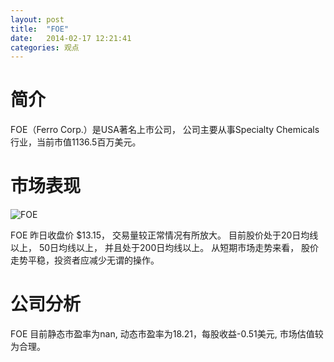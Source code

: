 ```yaml
---
layout: post
title:  "FOE"
date:   2014-02-17 12:21:41
categories: 观点
---
```


# 简介
FOE（Ferro Corp.）是USA著名上市公司，
公司主要从事Specialty Chemicals行业，当前市值1136.5百万美元。

# 市场表现

![FOE](http://finviz.com/chart.ashx?t=FOE&ty=c&ta=1&p=d&s=l)

FOE 昨日收盘价 $13.15，
交易量较正常情况有所放大。
目前股价处于20日均线以上，
50日均线以上，
并且处于200日均线以上。
从短期市场走势来看，
股价走势平稳，投资者应减少无谓的操作。

# 公司分析
FOE 目前静态市盈率为nan, 动态市盈率为18.21，每股收益-0.51美元,
市场估值较为合理。
